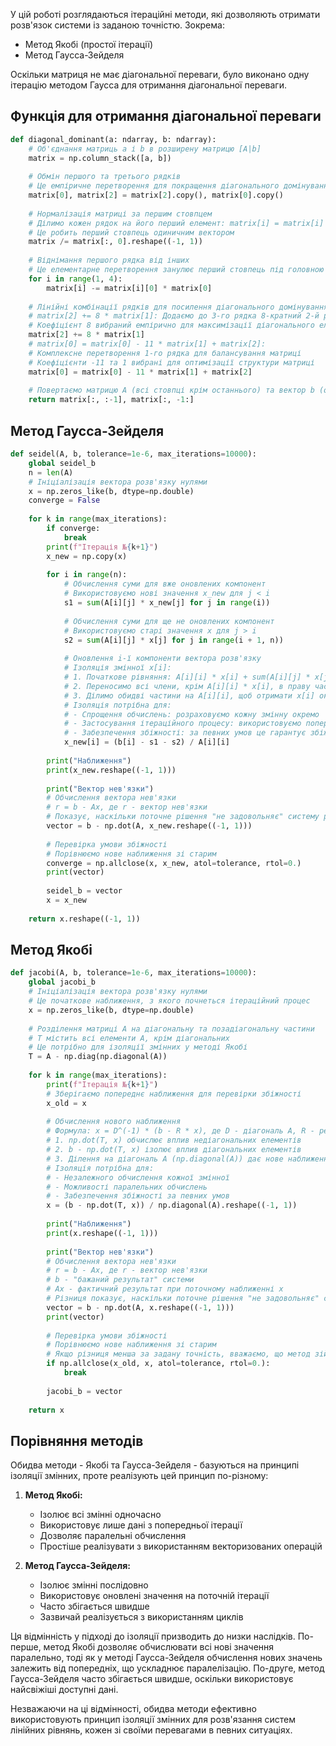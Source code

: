 
У цій роботі розглядаються ітераційні методи, які дозволяють отримати розв'язок системи із заданою точністю. Зокрема:

- Метод Якобі (простої ітерації)
- Метод Гаусса-Зейделя

Оскільки матриця не має діагональної переваги, було виконано одну ітерацію методом Гаусса для отримання діагональної переваги.

## Функція для отримання діагональної переваги

```python
def diagonal_dominant(a: ndarray, b: ndarray):
    # Об'єднання матриць a і b в розширену матрицю [A|b]
    matrix = np.column_stack([a, b])
    
    # Обмін першого та третього рядків
    # Це емпіричне перетворення для покращення діагонального домінування
    matrix[0], matrix[2] = matrix[2].copy(), matrix[0].copy()
    
    # Нормалізація матриці за першим стовпцем
    # Ділимо кожен рядок на його перший елемент: matrix[i] = matrix[i] / matrix[i,0]
    # Це робить перший стовпець одиничним вектором
    matrix /= matrix[:, 0].reshape((-1, 1))
    
    # Віднімання першого рядка від інших
    # Це елементарне перетворення занулює перший стовпець під головною діагоналлю
    for i in range(1, 4):
        matrix[i] -= matrix[i][0] * matrix[0]
    
    # Лінійні комбінації рядків для посилення діагонального домінування
    # matrix[2] += 8 * matrix[1]: Додаємо до 3-го рядка 8-кратний 2-й рядок
    # Коефіцієнт 8 вибраний емпірично для максимізації діагонального елемента
    matrix[2] += 8 * matrix[1]
    # matrix[0] = matrix[0] - 11 * matrix[1] + matrix[2]:
    # Комплексне перетворення 1-го рядка для балансування матриці
    # Коефіцієнти -11 та 1 вибрані для оптимізації структури матриці
    matrix[0] = matrix[0] - 11 * matrix[1] + matrix[2]
    
    # Повертаємо матрицю A (всі стовпці крім останнього) та вектор b (останній стовпець)
    return matrix[:, :-1], matrix[:, -1:]
```

## Метод Гаусса-Зейделя

```python
def seidel(A, b, tolerance=1e-6, max_iterations=10000):
    global seidel_b
    n = len(A)
    # Ініціалізація вектора розв'язку нулями
    x = np.zeros_like(b, dtype=np.double)
    converge = False
    
    for k in range(max_iterations):
        if converge:
            break
        print(f"Ітерація №{k+1}")
        x_new = np.copy(x)
        
        for i in range(n):
            # Обчислення суми для вже оновлених компонент
            # Використовуємо нові значення x_new для j < i
            s1 = sum(A[i][j] * x_new[j] for j in range(i))
            
            # Обчислення суми для ще не оновлених компонент
            # Використовуємо старі значення x для j > i
            s2 = sum(A[i][j] * x[j] for j in range(i + 1, n))
            
            # Оновлення i-ї компоненти вектора розв'язку
            # Ізоляція змінної x[i]:
            # 1. Початкове рівняння: A[i][i] * x[i] + sum(A[i][j] * x[j] для j != i) = b[i]
            # 2. Переносимо всі члени, крім A[i][i] * x[i], в праву частину
            # 3. Ділимо обидві частини на A[i][i], щоб отримати x[i] окремо
            # Ізоляція потрібна для:
            # - Спрощення обчислень: розраховуємо кожну змінну окремо
            # - Застосування ітераційного процесу: використовуємо попередні наближення
            # - Забезпечення збіжності: за певних умов це гарантує збіжність методу
            x_new[i] = (b[i] - s1 - s2) / A[i][i]
        
        print("Наближення")
        print(x_new.reshape((-1, 1)))
        
        print("Вектор нев'язки")
        # Обчислення вектора нев'язки
        # r = b - Ax, де r - вектор нев'язки
        # Показує, наскільки поточне рішення "не задовольняє" систему рівнянь
        vector = b - np.dot(A, x_new.reshape((-1, 1)))
        
        # Перевірка умови збіжності
        # Порівнюємо нове наближення зі старим
        converge = np.allclose(x, x_new, atol=tolerance, rtol=0.)
        print(vector)
        
        seidel_b = vector
        x = x_new
    
    return x.reshape((-1, 1))
```

## Метод Якобі

```python
def jacobi(A, b, tolerance=1e-6, max_iterations=10000):
    global jacobi_b
    # Ініціалізація вектора розв'язку нулями
    # Це початкове наближення, з якого почнеться ітераційний процес
    x = np.zeros_like(b, dtype=np.double)
    
    # Розділення матриці A на діагональну та позадіагональну частини
    # T містить всі елементи A, крім діагональних
    # Це потрібно для ізоляції змінних у методі Якобі
    T = A - np.diag(np.diagonal(A))
    
    for k in range(max_iterations):
        print(f"Ітерація №{k+1}")
        # Зберігаємо попереднє наближення для перевірки збіжності
        x_old = x
        
        # Обчислення нового наближення
        # Формула: x = D^(-1) * (b - R * x), де D - діагональ A, R - решта A
        # 1. np.dot(T, x) обчислює вплив недіагональних елементів
        # 2. b - np.dot(T, x) ізолює вплив діагональних елементів
        # 3. Ділення на діагональ A (np.diagonal(A)) дає нове наближення
        # Ізоляція потрібна для:
        # - Незалежного обчислення кожної змінної
        # - Можливості паралельних обчислень
        # - Забезпечення збіжності за певних умов
        x = (b - np.dot(T, x)) / np.diagonal(A).reshape((-1, 1))
        
        print("Наближення")
        print(x.reshape((-1, 1)))
        
        print("Вектор нев'язки")
        # Обчислення вектора нев'язки
        # r = b - Ax, де r - вектор нев'язки
        # b - "бажаний результат" системи
        # Ax - фактичний результат при поточному наближенні x
        # Різниця показує, наскільки поточне рішення "не задовольняє" систему
        vector = b - np.dot(A, x.reshape((-1, 1)))
        print(vector)
        
        # Перевірка умови збіжності
        # Порівнюємо нове наближення зі старим
        # Якщо різниця менша за задану точність, вважаємо, що метод зійшовся
        if np.allclose(x_old, x, atol=tolerance, rtol=0.):
            break
        
        jacobi_b = vector
    
    return x
```

## Порівняння методів

Обидва методи - Якобі та Гаусса-Зейделя - базуються на принципі ізоляції змінних, проте реалізують цей принцип по-різному:

1. **Метод Якобі:**
   - Ізолює всі змінні одночасно
   - Використовує лише дані з попередньої ітерації
   - Дозволяє паралельні обчислення
   - Простіше реалізувати з використанням векторизованих операцій

2. **Метод Гаусса-Зейделя:**
   - Ізолює змінні послідовно
   - Використовує оновлені значення на поточній ітерації
   - Часто збігається швидше
   - Зазвичай реалізується з використанням циклів

Ця відмінність у підході до ізоляції призводить до низки наслідків. По-перше, метод Якобі дозволяє обчислювати всі нові значення паралельно, тоді як у методі Гаусса-Зейделя обчислення нових значень залежить від попередніх, що ускладнює паралелізацію. По-друге, метод Гаусса-Зейделя часто збігається швидше, оскільки використовує найсвіжіші доступні дані.

Незважаючи на ці відмінності, обидва методи ефективно використовують принцип ізоляції змінних для розв'язання систем лінійних рівнянь, кожен зі своїми перевагами в певних ситуаціях.
